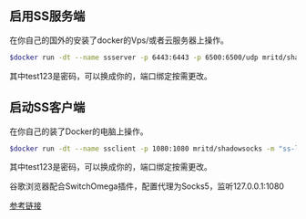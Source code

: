## 启用SS服务端
在你自己的国外的安装了docker的Vps/或者云服务器上操作。

``` bash
$docker run -dt --name ssserver -p 6443:6443 -p 6500:6500/udp mritd/shadowsocks -m "ss-server" -s "-s 0.0.0.0 -p 6443 -m chacha20 -k test123 --fast-open" -x -e "kcpserver" -k "-t 127.0.0.1:6443 -l :6500 -mode fast2"
```
其中test123是密码，可以换成你的，端口绑定按需更改。

## 启动SS客户端

在你自己的装了Docker的电脑上操作。

``` bash
$docker run -dt --name ssclient -p 1080:1080 mritd/shadowsocks -m "ss-local" -s "-s 127.0.0.1 -p 6500 -b 0.0.0.0 -l 1080 -m chacha20 -k test123 --fast-open" -x -e "kcpclient" -k "-r SSSERVER_IP:6500 -l :6500 -mode fast2"
```
其中test123是密码，可以换成你的，端口绑定按需更改。

谷歌浏览器配合SwitchOmega插件，配置代理为Socks5，监听127.0.0.1:1080

[参考链接](https://hub.docker.com/r/mritd/shadowsocks) 



